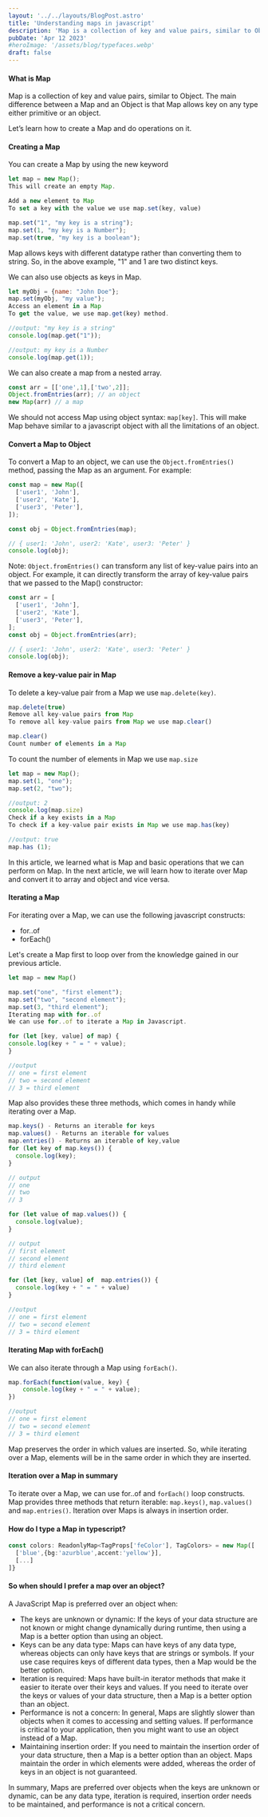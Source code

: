 ```yaml
---
layout: '../../layouts/BlogPost.astro'
title: 'Understanding maps in javascript'
description: 'Map is a collection of key and value pairs, similar to Object. When and how should we use it?'
pubDate: 'Apr 12 2023'
#heroImage: '/assets/blog/typefaces.webp'
draft: false
---
```


#### What is Map

Map is a collection of key and value pairs, similar to Object. The main difference between a Map and an Object is that Map allows key on any type either primitive or an object.

Let’s learn how to create a Map and do operations on it.

#### Creating a Map

You can create a Map by using the new keyword

```javascript
let map = new Map();
This will create an empty Map.

Add a new element to Map
To set a key with the value we use map.set(key, value)

map.set("1", "my key is a string");
map.set(1, "my key is a Number");
map.set(true, "my key is a boolean");
```

Map allows keys with different datatype rather than converting them to string. So, in the above example, "1" and 1 are two distinct keys.

We can also use objects as keys in Map.

```javascript
let myObj = {name: "John Doe"};
map.set(myObj, "my value");
Access an element in a Map
To get the value, we use map.get(key) method.

//output: "my key is a string"
console.log(map.get("1"));

//output: my key is a Number
console.log(map.get(1));
```

We can also create a map from a nested array.

```javascript
const arr = [['one',1],['two',2]];
Object.fromEntries(arr); // an object
new Map(arr) // a map
```

We should not access Map using object syntax: `map[key]`. This will make Map behave similar to a javascript object with all the limitations of an object.

#### Convert a Map to Object

To convert a Map to an object, we can use the `Object.fromEntries()` method, passing the Map as an argument. For example:

```javascript
const map = new Map([
  ['user1', 'John'],
  ['user2', 'Kate'],
  ['user3', 'Peter'],
]);

const obj = Object.fromEntries(map);

// { user1: 'John', user2: 'Kate', user3: 'Peter' }
console.log(obj);
```

Note: `Object.fromEntries()` can transform any list of key-value pairs into an object. For example, it can directly transform the array of key-value pairs that we passed to the Map() constructor:

```javascript
const arr = [
  ['user1', 'John'],
  ['user2', 'Kate'],
  ['user3', 'Peter'],
];
const obj = Object.fromEntries(arr);

// { user1: 'John', user2: 'Kate', user3: 'Peter' }
console.log(obj);
```

#### Remove a key-value pair in Map

To delete a key-value pair from a Map we use `map.delete(key)`.

```javascript
map.delete(true)
Remove all key-value pairs from Map
To remove all key-value pairs from Map we use map.clear()

map.clear()
Count number of elements in a Map
```

To count the number of elements in Map we use `map.size`

```javascript
let map = new Map();
map.set(1, "one");
map.set(2, "two");

//output: 2
console.log(map.size)
Check if a key exists in a Map
To check if a key-value pair exists in Map we use map.has(key)

//output: true
map.has (1);
```

In this article, we learned what is Map and basic operations that we can perform on Map. In the next article, we will learn how to iterate over Map and convert it to array and object and vice versa.

#### Iterating a Map

For iterating over a Map, we can use the following javascript constructs:

- for..of
- forEach()

Let's create a Map first to loop over from the knowledge gained in our previous article.

```javascript
let map = new Map()

map.set("one", "first element");
map.set("two", "second element");
map.set(3, "third element");
Iterating map with for..of
We can use for..of to iterate a Map in Javascript.

for (let [key, value] of map) {
console.log(key + " = " + value);
}

//output
// one = first element
// two = second element
// 3 = third element
```

Map also provides these three methods, which comes in handy while iterating over a Map.

```javascript
map.keys() - Returns an iterable for keys
map.values() - Returns an iterable for values
map.entries() - Returns an iterable of key,value
for (let key of map.keys()) {
  console.log(key);
}

// output
// one
// two
// 3

for (let value of map.values()) {
  console.log(value);
}

// output
// first element
// second element
// third element

for (let [key, value] of  map.entries()) {
  console.log(key + " = " + value)
}

//output
// one = first element
// two = second element
// 3 = third element
```

#### Iterating Map with forEach()

We can also iterate through a Map using `forEach()`.

```javascript
map.forEach(function(value, key) {
	console.log(key + " = " + value);
})

//output
// one = first element
// two = second element
// 3 = third element
```

Map preserves the order in which values are inserted. So, while iterating over a Map, elements will be in the same order in which they are inserted.

#### Iteration over a Map in summary

To iterate over a Map, we can use for..of and `forEach()` loop constructs.
Map provides three methods that return iterable: `map.keys()`, `map.values()` and `map.entries()`.
Iteration over Maps is always in insertion order.

#### How do I type a Map in typescript?

```typescript
const colors: ReadonlyMap<TagProps['feColor'], TagColors> = new Map([
  ['blue',{bg:'azurblue',accent:'yellow'}],
  [...]
]}
```

#### So when should I prefer a map over an object?

A JavaScript Map is preferred over an object when:

- The keys are unknown or dynamic: If the keys of your data structure are not known or might change dynamically during runtime, then using a Map is a better option than using an object.
- Keys can be any data type: Maps can have keys of any data type, whereas objects can only have keys that are strings or symbols. If your use case requires keys of different data types, then a Map would be the better option.
- Iteration is required: Maps have built-in iterator methods that make it easier to iterate over their keys and values. If you need to iterate over the keys or values of your data structure, then a Map is a better option than an object.
- Performance is not a concern: In general, Maps are slightly slower than objects when it comes to accessing and setting values. If performance is critical to your application, then you might want to use an object instead of a Map.
- Maintaining insertion order: If you need to maintain the insertion order of your data structure, then a Map is a better option than an object. Maps maintain the order in which elements were added, whereas the order of keys in an object is not guaranteed.

In summary, Maps are preferred over objects when the keys are unknown or dynamic, can be any data type, iteration is required, insertion order needs to be maintained, and performance is not a critical concern.
